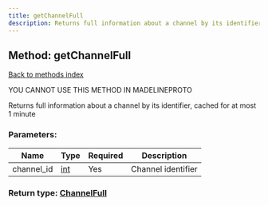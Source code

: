 ```yaml
---
title: getChannelFull
description: Returns full information about a channel by its identifier, cached for at most 1 minute
---
```

## Method: getChannelFull  
[Back to methods index](index.md)


YOU CANNOT USE THIS METHOD IN MADELINEPROTO


Returns full information about a channel by its identifier, cached for at most 1 minute

### Parameters:

| Name     |    Type       | Required | Description |
|----------|---------------|----------|-------------|
|channel\_id|[int](../types/int.md) | Yes|Channel identifier|


### Return type: [ChannelFull](../types/ChannelFull.md)

